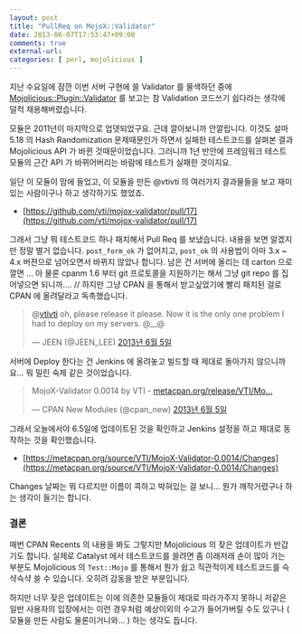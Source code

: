 ```yaml
---
layout: post
title: "PullReq on MojoX::Validator"
date: 2013-06-07T17:53:47+09:00
comments: true
external-url: 
categories: [ perl, mojolicious ]
---
```


 지난 수요일에 잠깐 이번 서버 구현에 쓸 Validator 를 물색하던 중에 [Mojolicious::Plugin::Validator](http://metacpan.org/module/Mojolicious::Plugin::Validator) 를 보고는 참 Validation 코드쓰기 쉽다라는 생각에 덜컥 채용해버렸습니다.
 
 모듈은 2011년이 마지막으로 업뎃되었구요. 근데 깔아보니까 안깔립니다. 이것도 설마 5.18 의 Hash Randomization 문제때문인가 하면서 실패한 테스트코드를 살펴본 결과 Mojolicious API 가 바뀐 것때문이었습니다. 그러니까 1년 반안에 프레임워크 테스트 모듈의 근간 API 가 바뀌어버리는 바람에 테스트가 실패한 것이지요.

 일단 이 모듈이 맘에 들었고, 이 모듈을 만든 @vtivti 의 여러가지 결과물들을 보고 재미있는 사람이구나 하고 생각하기도 했었죠.

- [https://github.com/vti/mojox-validator/pull/17](https://github.com/vti/mojox-validator/pull/17)

 그래서 그냥 뭐 테스트코드 하나 패치해서 Pull Req 를 보냈습니다. 내용을 보면 알겠지만 정말 별거 없습니다. `post_form_ok` 가 없어지고, `post_ok` 의 사용법이 아마 3.x ~ 4.x 버젼으로 넘어오면서 바뀌지 않았나 합니다. 남은 건 서버에 올리는 데 carton 으로 깔면 … 아 물론 cpanm 1.6 부터 git 프로토콜을 지원하기는 해서 그냥 git repo 를 집어넣으면 되니까…. // 하지만 그냥 CPAN 을 통해서 받고싶었기에 빨리 패치된 걸로 CPAN 에 올려달라고 독촉했습니다.
 
<blockquote class="twitter-tweet" lang="ko"><p>@<a href="https://twitter.com/vtivti">vtivti</a> oh, please release it please. Now it is the only one problem I had to deploy on my servers. @__@</p>&mdash; JEEN (@JEEN_LEE) <a href="https://twitter.com/JEEN_LEE/status/342088628903759872">2013년 6월 5일</a></blockquote>
<script async src="//platform.twitter.com/widgets.js" charset="utf-8"></script>

 서버에 Deploy 한다는 건 Jenkins 에 올려놓고 빌드할 때 제대로 돌아가지 않으니까요… 뭐 밀린 숙제 같은 것이었습니다.
 
 <blockquote class="twitter-tweet" lang="ko"><p>MojoX-Validator 0.0014 by VTI - <a href="http://t.co/1rKxxY9yQh" title="http://metacpan.org/release/VTI/MojoX-Validator-0.0014/">metacpan.org/release/VTI/Mo…</a></p>&mdash; CPAN New Modules (@cpan_new) <a href="https://twitter.com/cpan_new/status/342201018127372288">2013년 6월 5일</a></blockquote>

 그래서 오늘에서야 6.5일에 업데이트된 것을 확인하고 Jenkins 설정을 하고 제대로 동작하는 것을 확인했습니다.
 
- [https://metacpan.org/source/VTI/MojoX-Validator-0.0014/Changes](https://metacpan.org/source/VTI/MojoX-Validator-0.0014/Changes)

 Changes 날짜는 뭐 다르지만 이름이 콕하고 박혀있는 걸 보니… 뭔가 깨작거렸구나 하는 생각이 들기는 합니다.
 
### 결론

매번 CPAN Recents 의 내용을 봐도 그렇지만 Mojolicious 의 잦은 업데이트가 반갑기도 합니다. 실제로 Catalyst 에서 테스트코드를 쓸려면 좀 이래저래 손이 많이 가는 부분도 Mojolicious 의 `Test::Mojo` 를 통해서 뭔가 쉽고 직관적이게 테스트코드를 슥샥슥샥 쓸 수 있습니다. 오히려 감동을 받은 부분입니다.

하지만 너무 잦은 업데이트는 이에 의존한 모듈들이 제대로 따라가주지 못하니 저같은 일반 사용자의 입장에서는 이런 경우처럼 예상이외의 수고가 들어가버릴 수도 있구나 ( 모듈을 만든 사람도 물론이거니와… ) 하는 생각도 듭니다.

